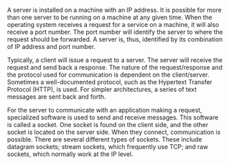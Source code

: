 A server is installed on a machine with an IP address. It is possible for more than one
server to be running on a machine at any given time. When the operating system receives
a request for a service on a machine, it will also receive a port number. The port number
will identify the server to where the request should be forwarded. A server is, thus,
identified by its combination of IP address and port number.

Typically, a client will issue a request to a server. The server will receive the request and
send back a response. The nature of the request/response and the protocol used for
communication is dependent on the client/server. Sometimes a well-documented protocol,
such as the Hypertext Transfer Protocol (HTTP), is used. For simpler architectures, a
series of text messages are sent back and forth.

For the server to communicate with an application making a request, specialized software
is used to send and receive messages. This software is called a socket. One socket is found
on the client side, and the other socket is located on the server side. When they connect,
communication is possible. There are several different types of sockets. These include
datagram sockets; stream sockets, which frequently use TCP; and raw sockets, which
normally work at the IP level.